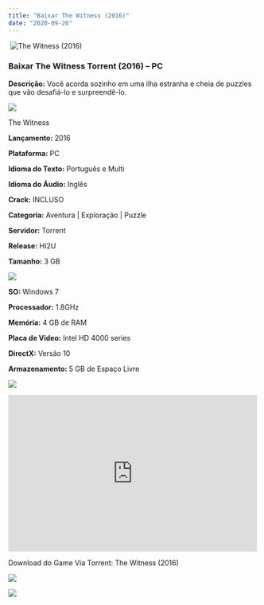 ```yaml
---
title: "Baixar The Witness (2016)"
date: "2020-09-26"
---
```


 ![The Witness (2016)](https://1.bp.blogspot.com/-Rl2Z5irsfu0/X294IoMUQUI/AAAAAAAACDw/I9Ggs-RqAXc2rnO5urRgF5sne1LAn0npACNcBGAsYHQ/w229-h320/poster.jpg "The Witness (2016)")

### Baixar The Witness Torrent (2016) – PC

**Descrição:** Você acorda sozinho em uma ilha estranha e cheia de puzzles que vão desafiá-lo e surpreendê-lo.

![](https://1.bp.blogspot.com/-XIAoZor_ewQ/Xt6k8H1cWZI/AAAAAAAAAi0/oGRR_ah4Rf449lfQQZDiX_22jAu7LLnJACPcBGAYYCw/w400-h50/Bot{3609bd5131d0da293f09833def3bbd020ab4c0214c4260905f4dc32ed0bf05ac}25C3{3609bd5131d0da293f09833def3bbd020ab4c0214c4260905f4dc32ed0bf05ac}25A3o{3609bd5131d0da293f09833def3bbd020ab4c0214c4260905f4dc32ed0bf05ac}2Bde{3609bd5131d0da293f09833def3bbd020ab4c0214c4260905f4dc32ed0bf05ac}2BInforma{3609bd5131d0da293f09833def3bbd020ab4c0214c4260905f4dc32ed0bf05ac}25C3{3609bd5131d0da293f09833def3bbd020ab4c0214c4260905f4dc32ed0bf05ac}25A7{3609bd5131d0da293f09833def3bbd020ab4c0214c4260905f4dc32ed0bf05ac}25C3{3609bd5131d0da293f09833def3bbd020ab4c0214c4260905f4dc32ed0bf05ac}25B5es.jpg)

The Witness

**Lançamento:** 2016

**Plataforma:** PC

**Idioma do Texto:** Português e Multi

**Idioma do Áudio:** Inglês

**Crack:** INCLUSO

**Categoria:** Aventura | Exploração | Puzzle

**Servidor:** Torrent

**Release:** HI2U

**Tamanho:** 3 GB

![](https://1.bp.blogspot.com/-h4INo_OBwls/Xt6lEEMpxNI/AAAAAAAAAi4/JjyyoRDYOagV83dzmOlHFitCwsklVMs6ACPcBGAYYCw/w400-h50/Bot{3609bd5131d0da293f09833def3bbd020ab4c0214c4260905f4dc32ed0bf05ac}25C3{3609bd5131d0da293f09833def3bbd020ab4c0214c4260905f4dc32ed0bf05ac}25A3o{3609bd5131d0da293f09833def3bbd020ab4c0214c4260905f4dc32ed0bf05ac}2Bde{3609bd5131d0da293f09833def3bbd020ab4c0214c4260905f4dc32ed0bf05ac}2BRequisitos.jpg)

**SO:** Windows 7

**Processador:** 1.8GHz

**Memória:** 4 GB de RAM

**Placa de Video:** Intel HD 4000 series

**DirectX:** Versão 10

**Armazenamento:** 5 GB de Espaço Livre

![](https://1.bp.blogspot.com/-rcYyVsnA81c/Xt6lZMZ2XiI/AAAAAAAAAjA/1MF2KKFyKSoUtwrodSDJRdpQoMNmnHOhwCPcBGAYYCw/w400-h50/Bot{3609bd5131d0da293f09833def3bbd020ab4c0214c4260905f4dc32ed0bf05ac}25C3{3609bd5131d0da293f09833def3bbd020ab4c0214c4260905f4dc32ed0bf05ac}25A3o{3609bd5131d0da293f09833def3bbd020ab4c0214c4260905f4dc32ed0bf05ac}2Bde{3609bd5131d0da293f09833def3bbd020ab4c0214c4260905f4dc32ed0bf05ac}2BTrailer.jpg)

<iframe allow="accelerometer; autoplay; clipboard-write; encrypted-media; gyroscope; picture-in-picture" allowfullscreen frameborder="0" height="315" src="https://www.youtube.com/embed/9ytwNUMdbcE" width="500"></iframe>

Download do Game Via Torrent: The Witness (2016)

[![](https://1.bp.blogspot.com/-KEcbu5lXdM0/Xu5yX-HgHDI/AAAAAAAAAsY/bBJ6W14NqC4-Ny_0LiwqQPIkTbYzyURcACPcBGAYYCw/w200-h64/CAPA3.jpg)](https://utorrentmegagames.blogspot.com/p/recomendado.html)

[![](https://1.bp.blogspot.com/-Rkir3Cy7E90/XthUbQKV_OI/AAAAAAAAAgU/q6xV1k8mreQnsOAbeImqH6Qi8ahsN2LpACPcBGAYYCw/s0/Bot{3609bd5131d0da293f09833def3bbd020ab4c0214c4260905f4dc32ed0bf05ac}25C3{3609bd5131d0da293f09833def3bbd020ab4c0214c4260905f4dc32ed0bf05ac}25A3o{3609bd5131d0da293f09833def3bbd020ab4c0214c4260905f4dc32ed0bf05ac}2Bde{3609bd5131d0da293f09833def3bbd020ab4c0214c4260905f4dc32ed0bf05ac}2BDownload.jpg)](F2CBE4933590A5B9B61AC4DED7D8F1FA58A87577&dn=The.Witness-HI2U&tr=udp{3609bd5131d0da293f09833def3bbd020ab4c0214c4260905f4dc32ed0bf05ac}3a{3609bd5131d0da293f09833def3bbd020ab4c0214c4260905f4dc32ed0bf05ac}2f{3609bd5131d0da293f09833def3bbd020ab4c0214c4260905f4dc32ed0bf05ac}2ftracker.coppersurfer.tk{3609bd5131d0da293f09833def3bbd020ab4c0214c4260905f4dc32ed0bf05ac}3a6969{3609bd5131d0da293f09833def3bbd020ab4c0214c4260905f4dc32ed0bf05ac}2fannounce&tr=udp{3609bd5131d0da293f09833def3bbd020ab4c0214c4260905f4dc32ed0bf05ac}3a{3609bd5131d0da293f09833def3bbd020ab4c0214c4260905f4dc32ed0bf05ac}2f{3609bd5131d0da293f09833def3bbd020ab4c0214c4260905f4dc32ed0bf05ac}2ftracker.openbittorrent.com{3609bd5131d0da293f09833def3bbd020ab4c0214c4260905f4dc32ed0bf05ac}3a80{3609bd5131d0da293f09833def3bbd020ab4c0214c4260905f4dc32ed0bf05ac}2fannounce&tr=udp{3609bd5131d0da293f09833def3bbd020ab4c0214c4260905f4dc32ed0bf05ac}3a{3609bd5131d0da293f09833def3bbd020ab4c0214c4260905f4dc32ed0bf05ac}2f{3609bd5131d0da293f09833def3bbd020ab4c0214c4260905f4dc32ed0bf05ac}2fglotorrents.pw{3609bd5131d0da293f09833def3bbd020ab4c0214c4260905f4dc32ed0bf05ac}3a6969{3609bd5131d0da293f09833def3bbd020ab4c0214c4260905f4dc32ed0bf05ac}2fannounce&tr=udp{3609bd5131d0da293f09833def3bbd020ab4c0214c4260905f4dc32ed0bf05ac}3a{3609bd5131d0da293f09833def3bbd020ab4c0214c4260905f4dc32ed0bf05ac}2f{3609bd5131d0da293f09833def3bbd020ab4c0214c4260905f4dc32ed0bf05ac}2ftracker.publicbt.com{3609bd5131d0da293f09833def3bbd020ab4c0214c4260905f4dc32ed0bf05ac}3a80{3609bd5131d0da293f09833def3bbd020ab4c0214c4260905f4dc32ed0bf05ac}2fannounce&tr=udp{3609bd5131d0da293f09833def3bbd020ab4c0214c4260905f4dc32ed0bf05ac}3a{3609bd5131d0da293f09833def3bbd020ab4c0214c4260905f4dc32ed0bf05ac}2f{3609bd5131d0da293f09833def3bbd020ab4c0214c4260905f4dc32ed0bf05ac}2ftracker4.piratux.com{3609bd5131d0da293f09833def3bbd020ab4c0214c4260905f4dc32ed0bf05ac}3a6969{3609bd5131d0da293f09833def3bbd020ab4c0214c4260905f4dc32ed0bf05ac}2fannounce&tr=udp{3609bd5131d0da293f09833def3bbd020ab4c0214c4260905f4dc32ed0bf05ac}3a{3609bd5131d0da293f09833def3bbd020ab4c0214c4260905f4dc32ed0bf05ac}2f{3609bd5131d0da293f09833def3bbd020ab4c0214c4260905f4dc32ed0bf05ac}2fcoppersurfer.tk{3609bd5131d0da293f09833def3bbd020ab4c0214c4260905f4dc32ed0bf05ac}3a6969{3609bd5131d0da293f09833def3bbd020ab4c0214c4260905f4dc32ed0bf05ac}2fannounce)
